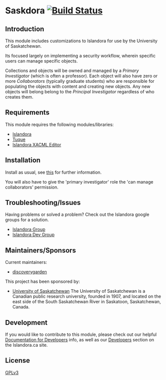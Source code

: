 # Saskdora [![Build Status](https://travis-ci.org/discoverygarden/saskdora.png?branch=7.x)](https://travis-ci.org/discoverygarden/saskdora)

## Introduction

This module includes customizations to Islandora for use by the University of
Saskatchewan.

Its focused largely on implementing a security workflow, wherein specific users
can manage specific objects.

Collections and objects will be owned and managed by a *Primary Investigator*
(which is often a professor). Each object will also have zero or more
*Collaborators* (typically graduate students) who are responsible for populating
the objects with content and creating new objects. Any new objects will belong
belong to the *Principal Investigator* regardless of who creates them.

## Requirements

This module requires the following modules/libraries:

* [Islandora](https://github.com/islandora/islandora)
* [Tuque](https://github.com/islandora/tuque)
* [Islandora XACML Editor](http://github.com/Islandora/islandora_xacml_editor)

## Installation

Install as usual, see [this](https://drupal.org/documentation/install/modules-themes/modules-7) for further information.

You will also have to give the 'primary investigator' role the
'can manage collaborators' permission.

## Troubleshooting/Issues

Having problems or solved a problem? Check out the Islandora google groups for a
solution.

* [Islandora Group](https://groups.google.com/forum/?hl=en&fromgroups#!forum/islandora)
* [Islandora Dev Group](https://groups.google.com/forum/?hl=en&fromgroups#!forum/islandora-dev)

## Maintainers/Sponsors
Current maintainers:

* [discoverygarden](https://github.com/discoverygarden)

This project has been sponsored by:

* [University of Saskatchewan](www.usask.ca)
The University of Saskatchewan is a Canadian public research university, founded
in 1907, and located on the east side of the South Saskatchewan River in
Saskatoon, Saskatchewan, Canada.

## Development

If you would like to contribute to this module, please check out our helpful
[Documentation for Developers](https://github.com/Islandora/islandora/wiki#wiki-documentation-for-developers)
info, as well as our [Developers](http://islandora.ca/developers) section on the Islandora.ca site.

## License

[GPLv3](http://www.gnu.org/licenses/gpl-3.0.txt)
